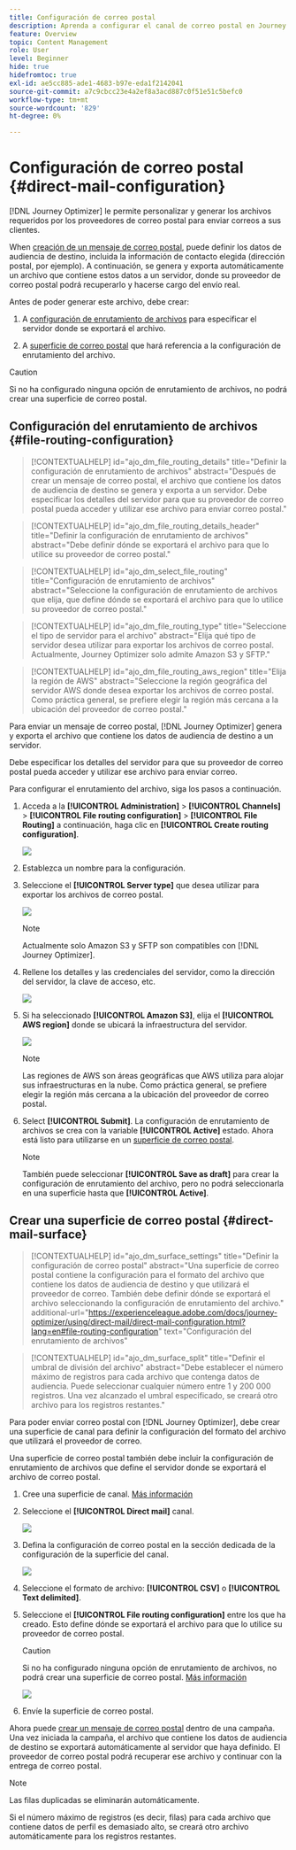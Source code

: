 ```yaml
---
title: Configuración de correo postal
description: Aprenda a configurar el canal de correo postal en Journey Optimizer
feature: Overview
topic: Content Management
role: User
level: Beginner
hide: true
hidefromtoc: true
exl-id: ae5cc885-ade1-4683-b97e-eda1f2142041
source-git-commit: a7c9cbcc23e4a2ef8a3acd887c0f51e51c5befc0
workflow-type: tm+mt
source-wordcount: '829'
ht-degree: 0%

---
```


# Configuración de correo postal {#direct-mail-configuration}

[!DNL Journey Optimizer] le permite personalizar y generar los archivos requeridos por los proveedores de correo postal para enviar correos a sus clientes.

When [creación de un mensaje de correo postal](../direct-mail/create-direct-mail.md), puede definir los datos de audiencia de destino, incluida la información de contacto elegida (dirección postal, por ejemplo). A continuación, se genera y exporta automáticamente un archivo que contiene estos datos a un servidor, donde su proveedor de correo postal podrá recuperarlo y hacerse cargo del envío real.

Antes de poder generar este archivo, debe crear:

1. A [configuración de enrutamiento de archivos](#file-routing-configuration) para especificar el servidor donde se exportará el archivo.

1. A [superficie de correo postal](#direct-mail-surface) que hará referencia a la configuración de enrutamiento del archivo.

>[!CAUTION]
>
>Si no ha configurado ninguna opción de enrutamiento de archivos, no podrá crear una superficie de correo postal.

## Configuración del enrutamiento de archivos {#file-routing-configuration}

>[!CONTEXTUALHELP]
>id="ajo_dm_file_routing_details"
>title="Definir la configuración de enrutamiento de archivos"
>abstract="Después de crear un mensaje de correo postal, el archivo que contiene los datos de audiencia de destino se genera y exporta a un servidor. Debe especificar los detalles del servidor para que su proveedor de correo postal pueda acceder y utilizar ese archivo para enviar correo postal."

<!--
>additional-url="https://experienceleague.adobe.com/docs/journey-optimizer/using/direct-mail/create-direct-mail.html" text="Create a direct mail message"-->

>[!CONTEXTUALHELP]
>id="ajo_dm_file_routing_details_header"
>title="Definir la configuración de enrutamiento de archivos"
>abstract="Debe definir dónde se exportará el archivo para que lo utilice su proveedor de correo postal."

>[!CONTEXTUALHELP]
>id="ajo_dm_select_file_routing"
>title="Configuración de enrutamiento de archivos"
>abstract="Seleccione la configuración de enrutamiento de archivos que elija, que define dónde se exportará el archivo para que lo utilice su proveedor de correo postal."

>[!CONTEXTUALHELP]
>id="ajo_dm_file_routing_type"
>title="Seleccione el tipo de servidor para el archivo"
>abstract="Elija qué tipo de servidor desea utilizar para exportar los archivos de correo postal. Actualmente, Journey Optimizer solo admite Amazon S3 y SFTP."

>[!CONTEXTUALHELP]
>id="ajo_dm_file_routing_aws_region"
>title="Elija la región de AWS"
>abstract="Seleccione la región geográfica del servidor AWS donde desea exportar los archivos de correo postal. Como práctica general, se prefiere elegir la región más cercana a la ubicación del proveedor de correo postal."

Para enviar un mensaje de correo postal, [!DNL Journey Optimizer] genera y exporta el archivo que contiene los datos de audiencia de destino a un servidor.

Debe especificar los detalles del servidor para que su proveedor de correo postal pueda acceder y utilizar ese archivo para enviar correo.

Para configurar el enrutamiento del archivo, siga los pasos a continuación.

1. Acceda a la **[!UICONTROL Administration]** > **[!UICONTROL Channels]** > **[!UICONTROL File routing configuration]** > **[!UICONTROL File Routing]** a continuación, haga clic en **[!UICONTROL Create routing configuration]**.

   ![](assets/file-routing-config-button.png)

1. Establezca un nombre para la configuración.

1. Seleccione el **[!UICONTROL Server type]** que desea utilizar para exportar los archivos de correo postal.

   ![](assets/file-routing-config-type.png)

   >[!NOTE]
   >
   >Actualmente solo Amazon S3 y SFTP son compatibles con [!DNL Journey Optimizer].

1. Rellene los detalles y las credenciales del servidor, como la dirección del servidor, la clave de acceso, etc.

   ![](assets/file-routing-config-sftp-details.png)

1. Si ha seleccionado **[!UICONTROL Amazon S3]**, elija el **[!UICONTROL AWS region]** donde se ubicará la infraestructura del servidor.

   ![](assets/file-routing-config-aws-region.png)

   >[!NOTE]
   >
   >Las regiones de AWS son áreas geográficas que AWS utiliza para alojar sus infraestructuras en la nube. Como práctica general, se prefiere elegir la región más cercana a la ubicación del proveedor de correo postal.

1. Select **[!UICONTROL Submit]**. La configuración de enrutamiento de archivos se crea con la variable **[!UICONTROL Active]** estado. Ahora está listo para utilizarse en un [superficie de correo postal](#direct-mail-surface).

   >[!NOTE]
   >
   >También puede seleccionar **[!UICONTROL Save as draft]** para crear la configuración de enrutamiento del archivo, pero no podrá seleccionarla en una superficie hasta que **[!UICONTROL Active]**.

## Crear una superficie de correo postal {#direct-mail-surface}

>[!CONTEXTUALHELP]
>id="ajo_dm_surface_settings"
>title="Definir la configuración de correo postal"
>abstract="Una superficie de correo postal contiene la configuración para el formato del archivo que contiene los datos de audiencia de destino y que utilizará el proveedor de correo. También debe definir dónde se exportará el archivo seleccionando la configuración de enrutamiento del archivo."
>additional-url="https://experienceleague.adobe.com/docs/journey-optimizer/using/direct-mail/direct-mail-configuration.html?lang=en#file-routing-configuration" text="Configuración del enrutamiento de archivos"

<!--
>[!CONTEXTUALHELP]
>id="ajo_dm_surface_sort"
>title="Define the sort order"
>abstract="If you select this option, the sort will be by profile ID, ascending or descending. If you unselect it, the sorting configuration defined when creating the direct mail message within a journey or a campaign."-->

>[!CONTEXTUALHELP]
>id="ajo_dm_surface_split"
>title="Definir el umbral de división del archivo"
>abstract="Debe establecer el número máximo de registros para cada archivo que contenga datos de audiencia. Puede seleccionar cualquier número entre 1 y 200 000 registros. Una vez alcanzado el umbral especificado, se creará otro archivo para los registros restantes."

Para poder enviar correo postal con [!DNL Journey Optimizer], debe crear una superficie de canal para definir la configuración del formato del archivo que utilizará el proveedor de correo.

Una superficie de correo postal también debe incluir la configuración de enrutamiento de archivos que define el servidor donde se exportará el archivo de correo postal.

1. Cree una superficie de canal. [Más información](../configuration/channel-surfaces.md)

1. Seleccione el **[!UICONTROL Direct mail]** canal.

   ![](assets/surface-direct-mail-channel.png)

1. Defina la configuración de correo postal en la sección dedicada de la configuración de la superficie del canal.

   ![](assets/surface-direct-mail-settings.png)

   <!--![](assets/surface-direct-mail-settings-with-insertion.png)-->

1. Seleccione el formato de archivo: **[!UICONTROL CSV]** o **[!UICONTROL Text delimited]**.

1. Seleccione el **[!UICONTROL File routing configuration]** entre los que ha creado. Esto define dónde se exportará el archivo para que lo utilice su proveedor de correo postal.

   >[!CAUTION]
   >
   >Si no ha configurado ninguna opción de enrutamiento de archivos, no podrá crear una superficie de correo postal. [Más información](#file-routing-configuration)

   ![](assets/surface-direct-mail-file-routing.png)

   <!--![](assets/surface-direct-mail-file-routing-with-insertion.png)-->

1. Envíe la superficie de correo postal.

Ahora puede [crear un mensaje de correo postal](../direct-mail/create-direct-mail.md) dentro de una campaña. Una vez iniciada la campaña, el archivo que contiene los datos de audiencia de destino se exportará automáticamente al servidor que haya definido. El proveedor de correo postal podrá recuperar ese archivo y continuar con la entrega de correo postal.

>[!NOTE]
>
>Las filas duplicadas se eliminarán automáticamente.
>
>Si el número máximo de registros (es decir, filas) para cada archivo que contiene datos de perfil es demasiado alto, se creará otro archivo automáticamente para los registros restantes.

<!--
    In the **[!UICONTROL Insertion]** section, you can choose to automatically remove duplicate rows.

    Define the maximum number of records (i.e. rows) for each file containing profile data. After the specified threshold is reached, another file will be created for the remaining records.

    ![](assets/surface-direct-mail-split.png)

    For example, if there are 100,000 records in the file and the threshold limit is set to 60,000, the records will be split into two files. The first file will contain 60,000 rows, and the second file will contain the remaining 40,000 rows.

    >[!NOTE]
    >
    >NOTE You can set any number between 1 and 200,000 records, meaning each file must contain at least 1 row and no more than 200,000 rows.

-->